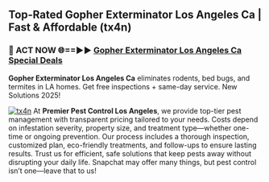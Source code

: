 ## Top-Rated Gopher Exterminator Los Angeles Ca | Fast & Affordable (tx4n)

<h3>🐜 ACT NOW 🌐==►► <a href="https://tinyurl.com/yc7vsfwc" rel="nofollow">Gopher Exterminator Los Angeles Ca Special Deals</a></h3>

**Gopher Exterminator Los Angeles Ca** eliminates rodents, bed bugs, and termites in LA homes. Get free inspections + same-day service. New Solutions 2025!

[![tx4n](https://i.imgur.com/1VzRXn8.jpeg)](https://tinyurl.com/yc7vsfwc)
At **Premier Pest Control Los Angeles**, we provide top-tier pest management with transparent pricing tailored to your needs. Costs depend on infestation severity, property size, and treatment type—whether one-time or ongoing prevention. Our process includes a thorough inspection, customized plan, eco-friendly treatments, and follow-ups to ensure lasting results. Trust us for efficient, safe solutions that keep pests away without disrupting your daily life. Snapchat may offer many things, but pest control isn’t one—leave that to us!